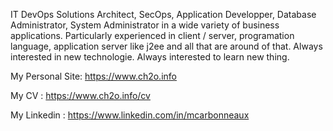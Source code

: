 IT DevOps Solutions Architect, SecOps, Application Developper, Database Administrator, System Administrator in a wide variety of business applications. Particularly experienced in client / server, programation language, application server like j2ee and all that are around of that. Always interested in new technologie. Always interested to learn new thing.

My Personal Site: https://www.ch2o.info

My CV : https://www.ch2o.info/cv

My Linkedin : https://www.linkedin.com/in/mcarbonneaux

<!--
**mcarbonneaux/mcarbonneaux** is a ✨ _special_ ✨ repository because its `README.md` (this file) appears on your GitHub profile.

Here are some ideas to get you started:

- 🔭 I’m currently working on ...
- 🌱 I’m currently learning ...
- 👯 I’m looking to collaborate on ...
- 🤔 I’m looking for help with ...
- 💬 Ask me about ...
- 📫 How to reach me: ...
- 😄 Pronouns: ...
- ⚡ Fun fact: ...
-->

